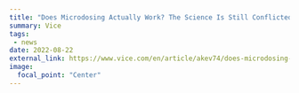 ```yaml
---
title: "Does Microdosing Actually Work? The Science Is Still Conflicted"
summary: Vice
tags:
 - news
date: 2022-08-22
external_link: https://www.vice.com/en/article/akev74/does-microdosing-actually-work-the-science-is-still-conflicted
image:
  focal_point: "Center"
---
```

